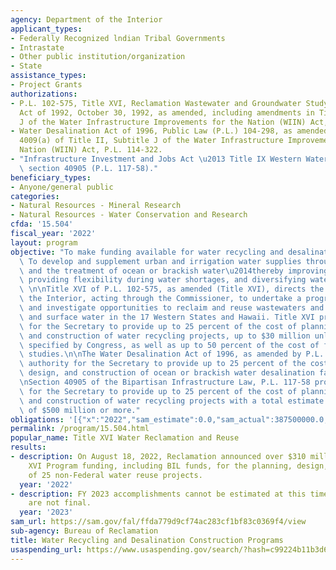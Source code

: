 ```yaml
---
agency: Department of the Interior
applicant_types:
- Federally Recognized lndian Tribal Governments
- Intrastate
- Other public institution/organization
- State
assistance_types:
- Project Grants
authorizations:
- P.L. 102-575, Title XVI, Reclamation Wastewater and Groundwater Study and Facilities
  Act of 1992, October 30, 1992, as amended, including amendments in Title II, Subtitle
  J of the Water Infrastructure Improvements for the Nation (WIIN) Act, P.L. 114-322.
- Water Desalination Act of 1996, Public Law (P.L.) 104-298, as amended by section
  4009(a) of Title II, Subtitle J of the Water Infrastructure Improvements for the
  Nation (WIIN) Act, P.L. 114-322.
- "Infrastructure Investment and Jobs Act \u2013 Title IX Western Water Infrastructure,\
  \ section 40905 (P.L. 117-58)."
beneficiary_types:
- Anyone/general public
categories:
- Natural Resources - Mineral Research
- Natural Resources - Water Conservation and Research
cfda: '15.504'
fiscal_year: '2022'
layout: program
objective: "To make funding available for water recycling and desalination projects.\
  \ To develop and supplement urban and irrigation water supplies through water reuse\
  \ and the treatment of ocean or brackish water\u2014thereby improving efficiency,\
  \ providing flexibility during water shortages, and diversifying water supply portfolios.\
  \ \n\nTitle XVI of P.L. 102-575, as amended (Title XVI), directs the Secretary of\
  \ the Interior, acting through the Commissioner, to undertake a program to identify\
  \ and investigate opportunities to reclaim and reuse wastewaters and impaired ground\
  \ and surface water in the 17 Western States and Hawaii. Title XVI provides authority\
  \ for the Secretary to provide up to 25 percent of the cost of planning, design,\
  \ and construction of water recycling projects, up to $30 million unless otherwise\
  \ specified by Congress, as well as up to 50 percent of the cost of feasibility\
  \ studies.\n\nThe Water Desalination Act of 1996, as amended by P.L. 114-332 provides\
  \ authority for the Secretary to provide up to 25 percent of the cost of planning,\
  \ design, and construction of ocean or brackish water desalination facilities. \n\
  \nSection 40905 of the Bipartisan Infrastructure Law, P.L. 117-58 provides authority\
  \ for the Secretary to provide up to 25 percent of the cost of planning, design,\
  \ and construction of water recycling projects with a total estimate project cost\
  \ of $500 million or more."
obligations: '[{"x":"2022","sam_estimate":0.0,"sam_actual":387500000.0,"usa_spending_actual":33361260.7},{"x":"2023","sam_estimate":292000000.0,"sam_actual":0.0,"usa_spending_actual":62581922.38},{"x":"2024","sam_estimate":189000000.0,"sam_actual":0.0,"usa_spending_actual":0.0}]'
permalink: /program/15.504.html
popular_name: Title XVI Water Reclamation and Reuse
results:
- description: On August 18, 2022, Reclamation announced over $310 million in Title
    XVI Program funding, including BIL funds, for the planning, design, and construction
    of 25 non-Federal water reuse projects.
  year: '2022'
- description: FY 2023 accomplishments cannot be estimated at this time as selections
    are not final.
  year: '2023'
sam_url: https://sam.gov/fal/ffda779d9cf74ac283cf1bf83c0369f4/view
sub-agency: Bureau of Reclamation
title: Water Recycling and Desalination Construction Programs
usaspending_url: https://www.usaspending.gov/search/?hash=c99224b11b3d61314d8c5bd90b3d2fba
---
```

